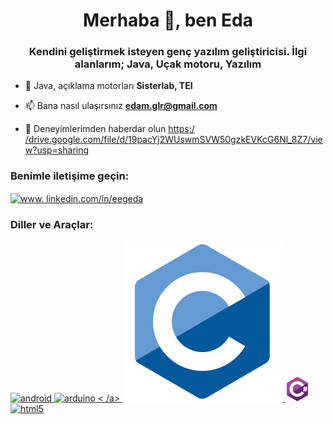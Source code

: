 <h1 align="center">Merhaba 👋, ben Eda</h1>
<h3 align="center">Kendini geliştirmek isteyen genç yazılım geliştiricisi. İlgi alanlarım; Java, Uçak motoru, Yazılım</h3>

- 🌱 Java, açıklama motorları **Sisterlab, TEI**

- 📫 Bana nasıl ulaşırsınız **edam.glr@gmail.com**

- 📄 Deneyimlerimden haberdar olun [https:/ /drive.google.com/file/d/19pacYj2WUswmSVW50gzkEVKcG6Nl_8Z7/view?usp=sharing](https://drive.google.com/file/d/19pacYj2WUswmSVW50gzkEVKcG6Nl_8Z7/view?usp=sharing)

<h3 align="left"> Benimle iletişime geçin:</h3>
<p align="left">
<a href="https://linkedin.com/in/www.linkedin.com/in/eegeda" target="blank"><img align ="center" src = "https://raw.githubusercontent.com/rahuldkjain/github-profile-readme-generator/master/src/images/icons/Social/linked-in-alt.svg" alt = "www. linkedin.com/in/eegeda" height="30" width="40" /></a>
</p>

<h3 align="left">Diller ve Araçlar:</h3>
<p align="left "> <a href = "https://developer.android.com" target = "_blank" rel = "noreferrer"> <img src = "https://raw.githubusercontent.com/devicons/devicon/master/icons /android/android-original-wordmark.svg" alt = "android" width = "40" height = "40"/> </a> <a href = "https://www.arduino.cc/" target= "_blank" rel = "noreferrer"> <img src = "https://cdn.worldvectorlogo.com/logos/arduino-1.svg" alt = "arduino" width = "40" height = "40"/> < /a> <a href = "https://www.cprogramming.com/" target = "_blank" rel = "noreferrer"> <img src = "https://raw.githubusercontent.com/devicons/devicon/master /icons/c/c-original.svg" alt = "c" genişlik = "40" yükseklik = "40"/> </a> <a href = "https://www.w3schools.com/cs/" target = "_blank" rel = "noreferrer"> <img src = "https://raw.githubusercontent.com/devicons/devicon/master/icons/csharp/csharp-original.svg" alt = "csharp" width = " 40" yükseklik = "40"/> </a> <a href = "https://www.w3.org/html/" target = "_blank" rel = "noreferrer"> <img src = "https:/ /raw.githubusercontent.com/devicons/devicon/master/icons/html5/html5-original-wordmark.svg" alt = "html5" genişlik = "40" yükseklik = "40"/> </a> <a href= "https://www.java.
